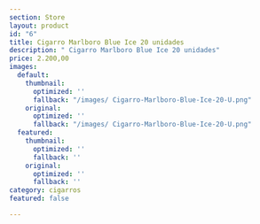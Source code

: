 ```yaml
---
section: Store
layout: product
id: "6"
title: Cigarro Marlboro Blue Ice 20 unidades
description: " Cigarro Marlboro Blue Ice 20 unidades"
price: 2.200,00
images:
  default:
    thumbnail:
      optimized: ''
      fallback: "/images/ Cigarro-Marlboro-Blue-Ice-20-U.png"
    original:
      optimized: ''
      fallback: "/images/ Cigarro-Marlboro-Blue-Ice-20-U.png"
  featured:
    thumbnail:
      optimized: ''
      fallback: ''
    original:
      optimized: ''
      fallback: ''
category: cigarros
featured: false

---
```

